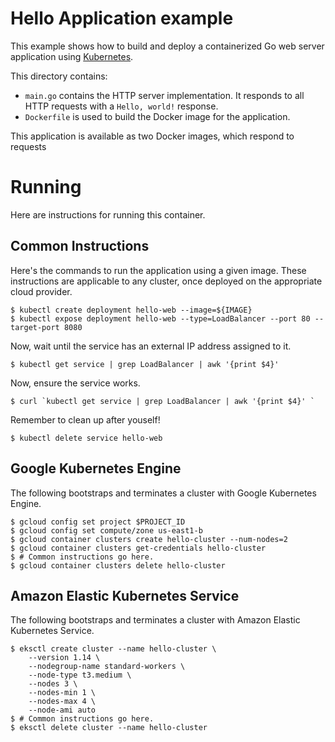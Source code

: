 # Hello Application example

This example shows how to build and deploy a containerized Go web server
application using [Kubernetes](https://kubernetes.io).

This directory contains:

- `main.go` contains the HTTP server implementation. It responds to all HTTP
  requests with a  `Hello, world!` response.
- `Dockerfile` is used to build the Docker image for the application.

This application is available as two Docker images, which respond to requests

# Running

Here are instructions for running this container.

## Common Instructions

Here's the commands to run the application using a given image.  These instructions
are applicable to any cluster, once deployed on the appropriate cloud provider.

```
$ kubectl create deployment hello-web --image=${IMAGE}
$ kubectl expose deployment hello-web --type=LoadBalancer --port 80 --target-port 8080
```

Now, wait until the service has an external IP address assigned to it.

```
$ kubectl get service | grep LoadBalancer | awk '{print $4}' 
```

Now, ensure the service works.

```
$ curl `kubectl get service | grep LoadBalancer | awk '{print $4}' `
```

Remember to clean up after youself!

```
$ kubectl delete service hello-web
```

## Google Kubernetes Engine

The following bootstraps and terminates a cluster with Google Kubernetes Engine.

```
$ gcloud config set project $PROJECT_ID
$ gcloud config set compute/zone us-east1-b
$ gcloud container clusters create hello-cluster --num-nodes=2
$ gcloud container clusters get-credentials hello-cluster
$ # Common instructions go here.
$ gcloud container clusters delete hello-cluster
```

## Amazon Elastic Kubernetes Service

The following bootstraps and terminates a cluster with Amazon Elastic Kubernetes Service.

```
$ eksctl create cluster --name hello-cluster \
    --version 1.14 \
    --nodegroup-name standard-workers \
    --node-type t3.medium \
    --nodes 3 \
    --nodes-min 1 \
    --nodes-max 4 \
    --node-ami auto
$ # Common instructions go here.
$ eksctl delete cluster --name hello-cluster
```